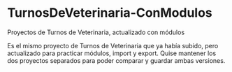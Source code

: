 # TurnosDeVeterinaria-ConModulos
Proyectos de Turnos de Veterinaria, actualizado con módulos

Es el mismo proyecto de Turnos de Veterinaria que ya había subido, pero actualizado para practicar módulos, import y export. Quise mantener los dos proyectos separados para poder comparar y guardar ambas versiones. 

